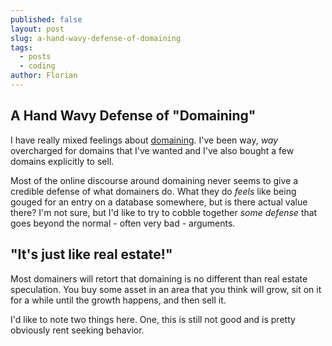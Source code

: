 ```yaml
---
published: false
layout: post
slug: a-hand-wavy-defense-of-domaining
tags:
  - posts
  - coding
author: Florian
---
```

## A Hand Wavy Defense of "Domaining"

I have really mixed feelings about [domaining](https://en.wikipedia.org/wiki/Domain_name_speculation). I've been way, _way_ overcharged for domains that I've wanted and I've also bought a few domains explicitly to sell.

Most of the online discourse around domaining never seems to give a credible defense of what domainers do. What they do _feels_ like being gouged for an entry on a database somewhere, but is there actual value there? I'm not sure, but I'd like to try to cobble together *some defense* that goes beyond the normal - often very bad - arguments.

## "It's just like real estate!"

Most domainers will retort that domaining is no different than real estate speculation. You buy some asset in an area that you think will grow, sit on it for a while until the growth happens, and then sell it.

I'd like to note two things here. One, this is still not good and is pretty obviously rent seeking behavior.